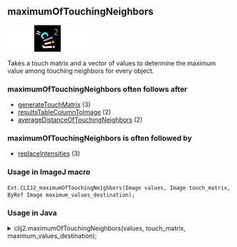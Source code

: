 ## maximumOfTouchingNeighbors
<img src="images/mini_empty_logo.png"/><img src="images/mini_clij2_logo.png"/><img src="images/mini_empty_logo.png"/>

Takes a touch matrix and a vector of values to determine the maximum value among touching neighbors for every object. 



### maximumOfTouchingNeighbors often follows after
* <a href="reference_generateTouchMatrix">generateTouchMatrix</a> (3)
* <a href="reference_resultsTableColumnToImage">resultsTableColumnToImage</a> (2)
* <a href="reference_averageDistanceOfTouchingNeighbors">averageDistanceOfTouchingNeighbors</a> (2)


### maximumOfTouchingNeighbors is often followed by
* <a href="reference_replaceIntensities">replaceIntensities</a> (3)


### Usage in ImageJ macro
```
Ext.CLIJ2_maximumOfTouchingNeighbors(Image values, Image touch_matrix, ByRef Image maximum_values_destination);
```


### Usage in Java
<details>
<summary>
clij2.maximumOfTouchingNeighbors(values, touch_matrix, maximum_values_destination);
</summary>
```
// init CLIJ and GPU
import net.haesleinhuepf.clij2.CLIJ2;
import net.haesleinhuepf.clij.clearcl.ClearCLBuffer;
CLIJ2 clij2 = CLIJ2.getInstance();

// get input parameters
ClearCLBuffer values = clij2.push(valuesImagePlus);
ClearCLBuffer touch_matrix = clij2.push(touch_matrixImagePlus);
maximum_values_destination = clij2.create(values);
```

```
// Execute operation on GPU
clij2.maximumOfTouchingNeighbors(values, touch_matrix, maximum_values_destination);
```

```
//show result
maximum_values_destinationImagePlus = clij2.pull(maximum_values_destination);
maximum_values_destinationImagePlus.show();

// cleanup memory on GPU
clij2.release(values);
clij2.release(touch_matrix);
clij2.release(maximum_values_destination);
```
</details>


### Usage in Matlab
<details>
<summary>
clij2.maximumOfTouchingNeighbors(values, touch_matrix, maximum_values_destination);
</summary>
```
% init CLIJ and GPU
clij2 = init_clatlab();

% get input parameters
values = clij2.pushMat(values_matrix);
touch_matrix = clij2.pushMat(touch_matrix_matrix);
maximum_values_destination = clij2.create(values);
```

```
% Execute operation on GPU
clij2.maximumOfTouchingNeighbors(values, touch_matrix, maximum_values_destination);
```

```
% show result
maximum_values_destination = clij2.pullMat(maximum_values_destination)

% cleanup memory on GPU
clij2.release(values);
clij2.release(touch_matrix);
clij2.release(maximum_values_destination);
```
</details>


### Usage in Icy
<details>
<summary>
clij2.maximumOfTouchingNeighbors(values, touch_matrix, maximum_values_destination);
</summary>
```
// init CLIJ and GPU
importClass(net.haesleinhuepf.clicy.CLICY);
importClass(Packages.icy.main.Icy);

clij2 = CLICY.getInstance();

// get input parameters
values_sequence = getSequence();values = clij2.pushSequence(values_sequence);
touch_matrix_sequence = getSequence();touch_matrix = clij2.pushSequence(touch_matrix_sequence);
maximum_values_destination = clij2.create(values);
```

```
// Execute operation on GPU
clij2.maximumOfTouchingNeighbors(values, touch_matrix, maximum_values_destination);
```

```
// show result
maximum_values_destination_sequence = clij2.pullSequence(maximum_values_destination)
Icy.addSequence(maximum_values_destination_sequence
// cleanup memory on GPU
clij2.release(values);
clij2.release(touch_matrix);
clij2.release(maximum_values_destination);
```
</details>




### Example notebooks
<a href="https://clij.github.io/clij2-docs/md/mean_of_touching_neighbors"><img src="images/language_macro.png" height="20"/></a> [mean_of_touching_neighbors](https://clij.github.io/clij2-docs/md/mean_of_touching_neighbors)  
<a href="https://clij.github.io/clij2-docs/md/tribolium_morphometry"><img src="images/language_macro.png" height="20"/></a> [tribolium_morphometry](https://clij.github.io/clij2-docs/md/tribolium_morphometry)  




### Example scripts
<a href="https://github.com/clij/clij2-docs/blob/master/src/main/macro/mean_of_touching_neighbors.ijm"><img src="images/language_macro.png" height="20"/></a> [mean_of_touching_neighbors.ijm](https://github.com/clij/clij2-docs/blob/master/src/main/macro/mean_of_touching_neighbors.ijm)  
<a href="https://github.com/clij/clij2-docs/blob/master/src/main/macro/tribolium_morphometry.ijm"><img src="images/language_macro.png" height="20"/></a> [tribolium_morphometry.ijm](https://github.com/clij/clij2-docs/blob/master/src/main/macro/tribolium_morphometry.ijm)  


[Back to CLIJ2 reference](https://clij.github.io/clij2-docs/reference)
[Back to CLIJ2 documentation](https://clij.github.io/clij2-docs)

[Imprint](https://clij.github.io/imprint)
